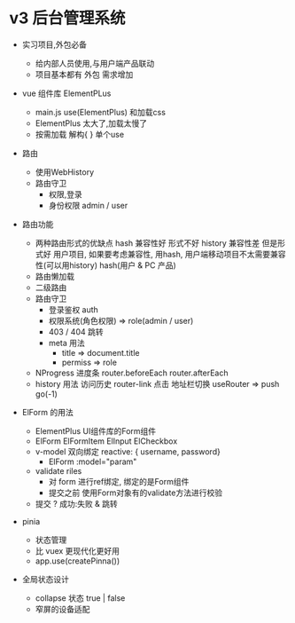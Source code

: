 # v3 后台管理系统

- 实习项目,外包必备
    - 给内部人员使用,与用户端产品联动
    - 项目基本都有
        外包 需求增加
- vue 组件库 ElementPLus
    - main.js  use(ElementPlus) 和加载css
    - ElementPlus 太大了,加载太慢了
    - 按需加载 解构{ } 单个use
- 路由
    - 使用WebHistory
    - 路由守卫
        - 权限,登录
        - 身份权限 admin / user
- 路由功能
    - 两种路由形式的优缺点
        hash 兼容性好  形式不好
        history  兼容性差  但是形式好
        用户项目, 如果要考虑兼容性, 用hash, 用户端移动项目不太需要兼容性(可以用history)
        hash(用户 & PC 产品)
    - 路由懒加载
    - 二级路由
    - 路由守卫
        - 登录鉴权  auth
        - 权限系统(角色权限)  => role(admin / user)
        - 403 / 404 跳转
        - meta 用法
            - title  => document.title
            - permiss  => role
    - NProgress  进度条
        router.beforeEach
        router.afterEach
    - history 用法
        访问历史  router-link  点击
        地址栏切换
        useRouter => push go(-1)
- ElForm 的用法
    - ElementPlus UI组件库的Form组件
    - ElForm ElFormItem ElInput ElCheckbox
    - v-model 双向绑定 reactive: { username, password}
        - ElForm :model="param"
    - validate riles
        - 对 form 进行ref绑定, 绑定的是Form组件
        - 提交之前 使用Form对象有的validate方法进行校验
    - 提交 ? 成功:失败  &  跳转

- pinia
    - 状态管理
    - 比 vuex 更现代化更好用
    - app.use(createPinna())

- 全局状态设计
    - collapse 状态 true | false
    - 窄屏的设备适配